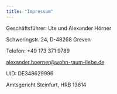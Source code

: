 ```yaml
---
title: "Impressum"
---
```


Geschäftsführer: Ute und Alexander Hörner 

Schweringstr. 24, D-48268 Greven 

Telefon: +49 173 371 9789 

alexander.hoerner@wohn-raum-liebe.de

UID: DE348629996

Amtsgericht Steinfurt, HRB 13614